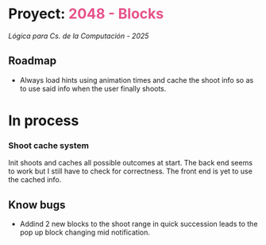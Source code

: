 # Proyect: <span style="color:#e6538a">2048 - Blocks</span>
*Lógica para Cs. de la Computación - 2025*

## Roadmap

- Always load hints using animation times and cache the shoot info so as to use said info when the user finally shoots.



# In process

### Shoot cache system

Init shoots and caches all possible outcomes at start.
The back end seems to work but I still have to check for correctness.
The front end is yet to use the cached info.

## Know bugs

- Addind 2 new blocks to the shoot range in quick succession leads to the pop up block changing mid notification.
